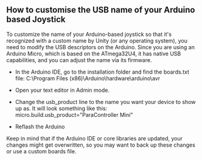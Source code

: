 <h2>How to customise the USB name of your Arduino based Joystick</h2>
To customize the name of your Arduino-based joystick so that it's recognized with a custom name by Unity (or any operating system), you need to modify the USB descriptors on the Arduino. Since you are using an Arduino Micro, which is based on the ATmega32U4, it has native USB capabilities, and you can adjust the name via its firmware.

* In the Arduino IDE, go to the installation folder and find the boards.txt file:
C:\Program Files (x86)\Arduino\hardware\arduino\avr

* Open your text editor in Admin mode.

* Change the usb_product line to the name you want your device to show up as. It will look something like this:
micro.build.usb_product="ParaController Mini"

* Reflash the Arduino

Keep in mind that if the Arduino IDE or core libraries are updated, your changes might get overwritten, so you may want to back up these changes or use a custom boards file.

